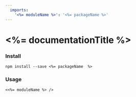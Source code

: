 ```yaml
---
  imports:
    '<%= moduleName %>': '<%= packageName %>'
---
```


# <%= documentationTitle %>

### Install

```
npm install --save <%= packageName  %>
```

### Usage

```render jsx
<<%= moduleName %> />
```
